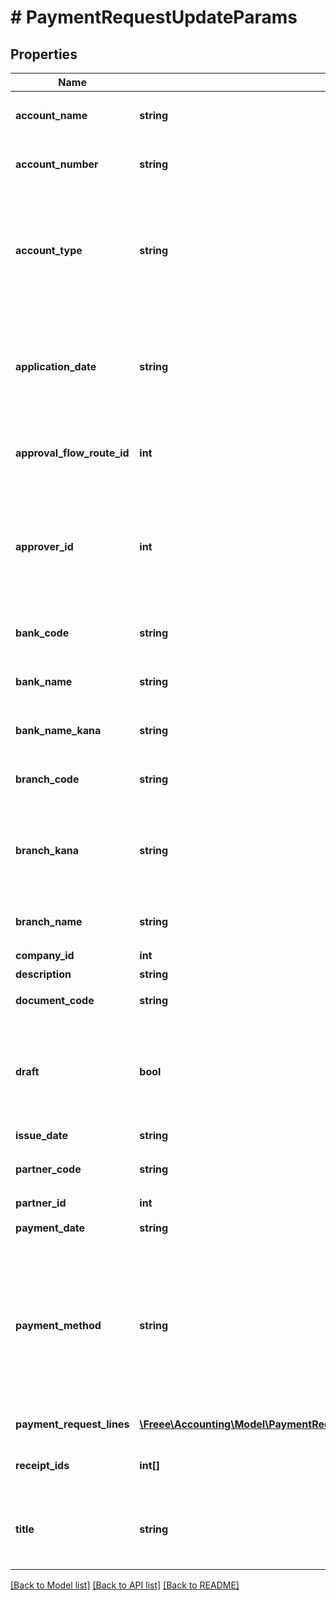 # # PaymentRequestUpdateParams

## Properties

Name | Type | Description | Notes
------------ | ------------- | ------------- | -------------
**account_name** | **string** | 受取人名（カナ）（48文字以内）&lt;br&gt; 支払先指定時には無効 | [optional]
**account_number** | **string** | 口座番号（半角数字1桁〜7桁）&lt;br&gt; 支払先指定時には無効 | [optional]
**account_type** | **string** | &#39;口座種別(ordinary: 普通、checking: 当座、earmarked: 納税準備預金、savings: 貯蓄、other: その他)&#39;&lt;br&gt; &#39;支払先指定時には無効&#39;&lt;br&gt; &#39;デフォルトは ordinary: 普通 です&#39; | [optional]
**application_date** | **string** | 申請日 (yyyy-mm-dd)&lt;br&gt; 指定しない場合は当日の日付が登録されます。&lt;br&gt; 申請者が、下書き状態もしくは差戻し状態の支払依頼に対して指定する場合のみ有効 | [optional]
**approval_flow_route_id** | **int** | 申請経路ID&lt;br&gt; 指定する申請経路IDは、申請経路APIを利用して取得してください。 |
**approver_id** | **int** | 承認者のユーザーID&lt;br&gt; 「承認者を指定」の経路を申請経路として使用する場合に指定してください。&lt;br&gt; 指定する承認者のユーザーIDは、申請経路APIを利用して取得してください。 | [optional]
**bank_code** | **string** | 銀行コード（半角数字1桁〜4桁）&lt;br&gt; 支払先指定時には無効 | [optional]
**bank_name** | **string** | 銀行名（255文字以内）&lt;br&gt; 支払先指定時には無効 | [optional]
**bank_name_kana** | **string** | 銀行名（カナ）（15文字以内）&lt;br&gt; 支払先指定時には無効 | [optional]
**branch_code** | **string** | 支店番号（半角数字1桁〜3桁）&lt;br&gt; 支払先指定時には無効 | [optional]
**branch_kana** | **string** | 支店名（カナ）（15文字以内）&lt;br&gt; 指定可能な文字は、英数・カナ・丸括弧・ハイフン・スペースのみです。&lt;br&gt; 支払先指定時には無効 | [optional]
**branch_name** | **string** | 支店名（255文字以内）&lt;br&gt; 支払先指定時には無効 | [optional]
**company_id** | **int** | 事業所ID |
**description** | **string** | 備考 | [optional]
**document_code** | **string** | 請求書番号（255文字以内） | [optional]
**draft** | **bool** | 支払依頼のステータス&lt;br&gt; falseを指定した時は申請中（in_progress）で支払依頼を更新します。&lt;br&gt; trueを指定した時は下書き（draft）で支払依頼を更新します。 |
**issue_date** | **string** | 発生日 (yyyy-mm-dd) |
**partner_code** | **string** | 支払先の取引先コード&lt;br&gt; 支払先の取引先ID指定時には無効 | [optional]
**partner_id** | **int** | 支払先の取引先ID | [optional]
**payment_date** | **string** | 支払期限 (yyyy-mm-dd) | [optional]
**payment_method** | **string** | &#39;支払方法(none: 指定なし, domestic_bank_transfer: 国内振込, abroad_bank_transfer: 国外振込, account_transfer: 口座振替, credit_card: クレジットカード)&#39;&lt;br&gt; &#39;デフォルトは none: 指定なし です。&#39; | [optional]
**payment_request_lines** | [**\Freee\Accounting\Model\PaymentRequestUpdateParamsPaymentRequestLines[]**](PaymentRequestUpdateParamsPaymentRequestLines.md) | 支払依頼の項目行一覧（配列） |
**receipt_ids** | **int[]** | 証憑ファイルID（ファイルボックスのファイルID）（配列） | [optional]
**title** | **string** | 申請タイトル&lt;br&gt; 申請者が、下書き状態もしくは差戻し状態の支払依頼に対して指定する場合のみ有効 |

[[Back to Model list]](../../README.md#models) [[Back to API list]](../../README.md#endpoints) [[Back to README]](../../README.md)
